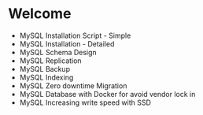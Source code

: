 # Welcome

- MySQL Installation Script - Simple
- MySQL Installation - Detailed
- MySQL Schema Design
- MySQL Replication
- MySQL Backup
- MySQL Indexing
- MySQL Zero downtime Migration
- MySQL Database with Docker for avoid vendor lock in
- MySQL Increasing write speed with SSD